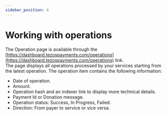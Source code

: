 ```yaml
---
sidebar_position: 4
---
```

# Working with operations
The Operation page is available through the [https://dashboard.tezospayments.com/operations](https://dashboard.tezospayments.com/operations) link.  
The page displays all operations processed by your services starting from the latest operation.
The operation item contains the following information:
* Date of operation.
* Amount.
* Operation hash and an indexer link to display more technical details.
* Payment Id or Donation message.
* Operation status: Success, In Progress, Failed.
* Direction: From payer to service or vice versa.
